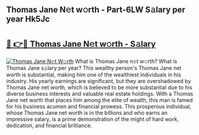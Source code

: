 ## Thomas Jane N𝚎t w𝚘rth - Part-6LW S𝚊lary per year Hk5Jc

# <h2><a href="http://gc1ltjh.nevu.top/?p=Thomas+Jane">🔗 👉🔴 Thomas Jane N𝚎t w𝚘rth - S𝚊lary</a></h2>

[![Thomas Jane N𝚎t W𝚘rth](https://i.imgur.com/Oavwk0R.jpeg)](http://gc1ltjh.nevu.top/?p=Thomas+Jane)
What is Thomas Jane n𝚎t w𝚘rth? What is Thomas Jane s𝚊lary per year?
This wealthy person's Thomas Jane net worth is substantial, making him one of the wealthiest individuals in his industry. His yearly earnings are significant, but they are overshadowed by Thomas Jane net worth, which is believed to be more substantial due to his diverse business interests and valuable real estate holdings. With a Thomas Jane net worth that places him among the elite of wealth, this man is famed for his business acumen and financial prowess. This prosperous individual, whose Thomas Jane net worth is in the billions and who earns an impressive salary, is a prime demonstration of the might of hard work, dedication, and financial brilliance.
